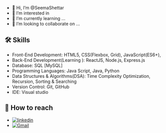 - 👋 Hi, I’m @SeemaShettar
- 👀 I’m interested in 
- 🌱 I’m currently learning ...
- 💞️ I’m looking to collaborate on ...


<!---
seemashettar13/seemashettar13 is a ✨ special ✨ repository because its `README.md` (this file) appears on your GitHub profile.
You can click the Preview link to take a look at your changes.
--->

## 🛠 Skills
- Front-End Development: HTML5, CSS(Flexbox, Grid), JavaScript(ES6+),
- Back-End Development(Learning ): ReactJS, Node.js, Express.js
- Database: SQL [MySQL]
- Programming Languages: Java Script, Java, Python
- Data Structures & Algorithms(DSA): Time Complexity Optimization, Recursion, Sorting & Searching
- Version Control: Git, GitHub
- IDE: Visual studio
  



## 🔗 How to reach
- [![linkedin](https://img.shields.io/badge/linkedin-0A66C2?style=for-the-badge&logo=linkedin&logoColor=white)](https://www.linkedin.com/in/seema-shettar/)
- [![Gmail](https://img.icons8.com/color/48/000000/gmail.png)](mailto:seemashettar13@gmail.com?subject=Regarding%20Your%20GitHub%20Repo)
